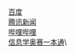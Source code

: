[百度](https://www.baidu.com/)\
[腾讯新闻](https://xw.qq.com/?f=qqcom)\
[哔哩哔哩](https://m.bilibili.com/)\
[信息学奥赛一本通](http://ybt.ssoier.cn:8088/)\
